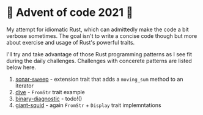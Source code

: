 # 🎄 Advent of code 2021 🎄

My attempt for idiomatic Rust, which can admittedly make the code a bit verbose sometimes.
The goal isn't to write a concise code though but more about exercise and usage of Rust's powerful traits.

I'll try and take advantage of those Rust programming patterns as I see fit during the daily challenges. Challenges with concerete patterns are listed below here.

1. [sonar-sweep](./sonar-sweep/) - extension trait that adds a `moving_sum` method to an iterator
1. [dive](./dive/) - `FromStr` trait example
1. [binary-diagnostic](./binary-diagnostic/) - todo!()
1. [giant-squid](./giant-squid/) - again `FromStr` + `Display` trait implemntations